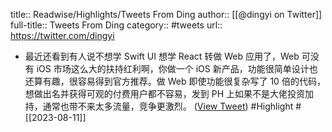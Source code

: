 title:: Readwise/Highlights/Tweets From Ding
author:: [[@dingyi on Twitter]]
full-title:: Tweets From Ding
category:: #tweets
url:: https://twitter.com/dingyi
- 最近还看到有人说不想学 Swift UI 想学 React 转做 Web 应用了，Web 可没有 iOS 市场这么大的扶持红利啊，你做一个 iOS 新产品，功能很简单设计也还算有趣，很容易得到官方推荐。做 Web 即使功能很复杂写了 10 倍的代码，想做出名并获得可观的付费用户都不容易，发到 PH 上如果不是大佬投资加持，通常也带不来太多流量，竞争更激烈。 ([View Tweet](https://twitter.com/dingyi/status/1689797345704333312)) #Highlight #[[2023-08-11]]